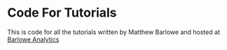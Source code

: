 # Code For Tutorials
This is code for all the tutorials written by Matthew Barlowe and hosted at [Barlowe Analytics](barloweanalytics.com/tutorials.html)
